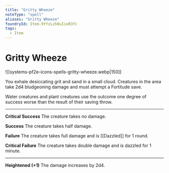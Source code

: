 ```yaml
---
title: "Gritty Wheeze"
noteType: "spell"
aliases: "Gritty Wheeze"
foundryId: Item.9YYzLzb8uIioR3fc
tags:
  - Item
---
```


# Gritty Wheeze
![[systems-pf2e-icons-spells-gritty-wheeze.webp|150]]

You exhale desiccating grit and sand in a small cloud. Creatures in the area take 2d4 bludgeoning damage and must attempt a Fortitude save.

Water creatures and plant creatures use the outcome one degree of success worse than the result of their saving throw.

* * *

**Critical Success** The creature takes no damage.

**Success** The creature takes half damage.

**Failure** The creature takes full damage and is [[Dazzled]] for 1 round.

**Critical Failure** The creature takes double damage and is dazzled for 1 minute.

* * *

**Heightened (+1)** The damage increases by 2d4.
